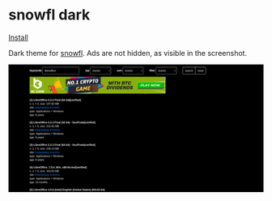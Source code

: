# snowfl dark

[Install](https://github.com/aruncveli/userstyles/raw/main/snowfl/snowfl.user.styl)

Dark theme for [snowfl](https://snowfl.com/). Ads are not hidden, as visible in
the screenshot.

![Screenshot of snowfl](screenshot.png)
